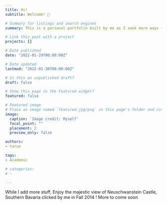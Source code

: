 ```yaml
---
title: Hi!
subtitle: Welcome! 👋 

# Summary for listings and search engines
summary: This is a personal portfolio built by me as I seek more ways to further randomize my life experiences

# Link this post with a project
projects: []

# Date published
date: "2022-01-29T00:00:00Z"

# Date updated
lastmod: "2022-01-30T00:00:00Z"

# Is this an unpublished draft?
draft: false

# Show this page in the Featured widget?
featured: false

# Featured image
# Place an image named `featured.jpg/png` in this page's folder and customize its options here.
image:
  caption: 'Image credit: Myself'
  focal_point: ""
  placement: 2
  preview_only: false

authors:
- tarun

tags:
- Academic

# categories:
# - 

---
```

While I add more stuff, Enjoy the majestic view of Neuschwanstein Castle, Southern Bavaria clicked by me in Fall 2014 ! More to come soon
